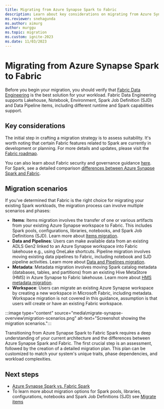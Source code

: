 ```yaml
---
title: Migrating from Azure Synapse Spark to Fabric
description: Learn about key considerations on migrating from Azure Synapse Spark to Fabric.
ms.reviewer: snehagunda
ms.author: aimurg
author: murggu
ms.topic: migration
ms.custom: ignite-2023
ms.date: 11/03/2023
---
```


# Migrating from Azure Synapse Spark to Fabric

Before you begin your migration, you should verify that [Fabric Data Engineering](data-engineering-overview.md) is the best solution for your workload. Fabric Data Engineering supports Lakehouse, Notebook, Environment, Spark Job Definition (SJD) and Data Pipeline items, including different runtime and Spark capabilities support.

## Key considerations

The initial step in crafting a migration strategy is to assess suitability. It's worth noting that certain Fabric features related to Spark are currently in development or planning. For more details and updates, please visit the [Fabric roadmap](/fabric/release-plan/). 

You can also learn about Fabric security and governance guidance [here](TBC). For Spark, see a detailed comparison [differences between Azure Synapse Spark and Fabric](TBC).

## Migration scenarios

If you've determined that Fabric is the right choice for migrating your existing Spark workloads, the migration process can involve multiple scenarios and phases:

* **Items**: Items migration involves the transfer of one or various artifacts from your existing Azure Synapse workspace to Fabric. This includes Spark pools, configurations, libraries, notebooks, and Spark Job Definitions (SJD). Learn more about [Items migration](migrate-synapse-items.md).
* **Data and Pipelines**: Users can make available data from an existing ADLS Gen2 linked to an Azure Synapse workspace into Fabric lakehouse e.g., using OneLake shortcuts. Pipeline migration involves moving existing data pipelines to Fabric, including notebook and SJD pipeline activities. Learn more about [Data and Pipelines migration](TBC).
* **Metadata**: Metadata migration involves moving Spark catalog metadata (databases, tables, and partitions) from an existing Hive MetaStore (HMS) in Azure Synapse to Fabric lakehouse. Learn more about [HMS metadata migration](migrate-synapse-hms-metadata.md).
* **Workspace**: Users can migrate an existing Azure Synapse workspace by creating a new workspace in Microsoft Fabric, including metadata. Workspace migration is not covered in this guidance, assumption is that users will create or have an existing Fabric workspace.

:::image type="content" source="media\migrate-synapse-overview\migration-scenarios.png" alt-text="Screenshot showing the migration scenarios.":::

Transitioning from Azure Synapse Spark to Fabric Spark requires a deep understanding of your current architecture and the differences between Azure Synapse Spark and Fabric. The first crucial step is an assessment, followed by the creation of a detailed migration plan. This plan can be customized to match your system's unique traits, phase dependencies, and workload complexities.

## Next steps

- [Azure Synapse Spark vs. Fabric Spark](azure-synapse-spark-vs-fabric-spark.md)
- To learn more about migration options for Spark pools, libraries, configurations, notebooks and Spark Job Definitions (SJD) see [Migrate items](azure-synapse-spark-vs-fabric-spark.md)
